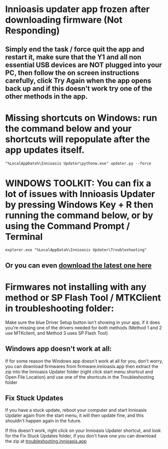# Innioasis updater app frozen after downloading firmware (Not Responding)
## Simply end the task / force quit the app and restart it, make sure that the Y1 and all non essential USB devices are NOT plugged into your PC, then follow the on screen instructions carefully, click Try Again when the app opens back up and if this doesn't work try one of the other methods in the app.

# Missing shortcuts on Windows: run the command below and your shortcuts will repopulate after the app updates itself.

```
"%LocalAppData%\Innioasis Updater\pythonw.exe" updater.py --force
```


# WINDOWS TOOLKIT: You can fix a lot of issues with Innioasis Updater by pressing Windows Key + R then running the command below, or by using the Command Prompt / Terminal

```
explorer.exe "%LocalAppData%\Innioasis Updater\Troubleshooting"
```

## Or you can even [download the latest one here](https://github.com/team-slide/Innioasis-Updater/raw/refs/heads/main/Troubleshooters%20-%20Windows.zip) 


# Firmwares not installing with any method or SP Flash Tool / MTKClient in troubleshooting folder:
Make sure the blue Driver Setup button isn't showing in your app, if it does you're missing one of the drivers needed for both methods (Method 1 and 2 use MTKclient, and Method 3 uses SP Flash Tool)

## Windows app doesn't work at all:
If for some reason the Windows app doesn't work at all for you, don't worry, you can download firmwares from firmware.innioasis.app then extract the zip into the Innioasis Updater folder (right click start menu shortcut and Open File Location) and use one of the shortcuts in the Troubleshooting folder 

## Fix Stuck Updates
If you have a stuck update, reboot your computer and start Innioasis Updater again from the start menu, it will then update fine, and this shouldn't happen again in the future.

If this doesn't work, right click on your Innioasis Updater shortcut, and look for the Fix Stuck Updates folder, if you don't have one you can download the zip at [troubleshooting.innioasis.app](https://innioasis.app/Troubleshooting)
